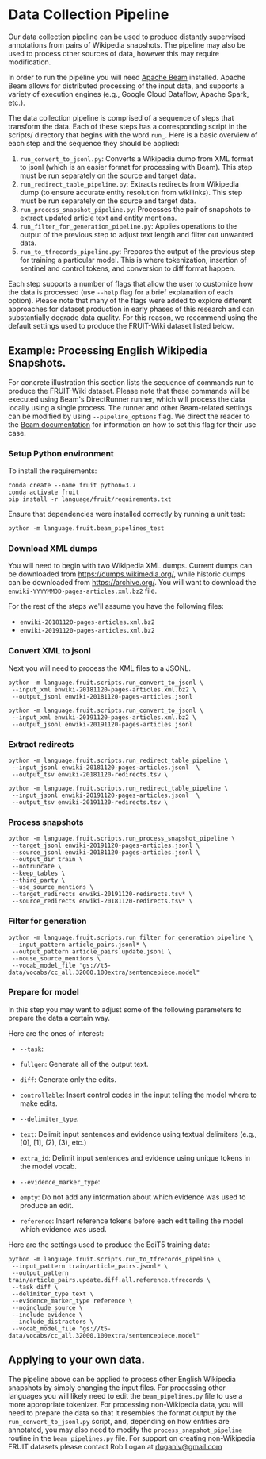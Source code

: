 # Data Collection Pipeline

Our data collection pipeline can be used to produce distantly supervised annotations from pairs of Wikipedia snapshots. The pipeline may also be used to process other sources of data, however this may require modification.

In order to run the pipeline you will need [Apache Beam](https://beam.apache.org/) installed. Apache Beam allows for distributed processing of the input data, and supports a variety of execution engines (e.g., Google Cloud Dataflow, Apache Spark, etc.).

The data collection pipeline is comprised of a sequence of steps that transform the data. Each of these steps has a corresponding script in the scripts/ directory that begins with the word `run_`. Here is a basic overview of each step and the sequence they should be applied:

1. `run_convert_to_jsonl.py`: Converts a Wikipedia dump from XML format to jsonl (which is an easier format for processing with Beam). This step must be run separately on the source and target data.
2. `run_redirect_table_pipeline.py`: Extracts redirects from Wikipedia dump (to ensure accurate entity resolution from wikilinks). This step must be run separately on the source and target data.
3. `run_process_snapshot_pipeline.py`: Processes the pair of snapshots to extract updated article text and entity mentions.
4. `run_filter_for_generation_pipeline.py`: Applies operations to the output of the previous step to adjust text length and filter out unwanted data.
5. `run_to_tfrecords_pipeline.py`: Prepares the output of the previous step for training a particular model. This is where tokenization, insertion of sentinel and control tokens, and conversion to diff format happen.

Each step supports a number of flags that allow the user to customize how the data is processed (use `--help` flag for a brief explanation of each option). Please note that many of the flags were added to explore different approaches for dataset production in early phases of this research and can substantially degrade data quality. For this reason, we recommend using the default settings used to produce the FRUIT-Wiki dataset listed below.


## Example: Processing English Wikipedia Snapshots.

For concrete illustration this section lists the sequence of commands run to produce the FRUIT-Wiki dataset. Please note that these commands will be executed using Beam's DirectRunner runner, which will process the data locally using a single process. The runner and other Beam-related settings can be modified by using `--pipeline_options` flag. We direct the reader to the [Beam documentation](https://beam.apache.org/documentation/) for information on how to set this flag for their use case.

### Setup Python environment

To install the requirements:
```{bash}
conda create --name fruit python=3.7
conda activate fruit
pip install -r language/fruit/requirements.txt
```

Ensure that dependencies were installed correctly by running a unit test:
```{bash}
python -m language.fruit.beam_pipelines_test
```

### Download XML dumps

You will need to begin with two Wikipedia XML dumps. Current dumps can be downloaded from https://dumps.wikimedia.org/, while historic dumps can be downloaded from https://archive.org/. You will want to download the `enwiki-YYYYMMDD-pages-articles.xml.bz2` file.

For the rest of the steps we'll assume you have the following files:
- `enwiki-20181120-pages-articles.xml.bz2`
- `enwiki-20191120-pages-articles.xml.bz2`

### Convert XML to jsonl

Next you will need to process the XML files to a JSONL.

``` {bash}
python -m language.fruit.scripts.run_convert_to_jsonl \
 --input_xml enwiki-20181120-pages-articles.xml.bz2 \
 --output_jsonl enwiki-20181120-pages-articles.jsonl

python -m language.fruit.scripts.run_convert_to_jsonl \
 --input_xml enwiki-20191120-pages-articles.xml.bz2 \
 --output_jsonl enwiki-20191120-pages-articles.jsonl
```

### Extract redirects

``` {bash}
python -m language.fruit.scripts.run_redirect_table_pipeline \
 --input_jsonl enwiki-20181120-pages-articles.jsonl  \
 --output_tsv enwiki-20181120-redirects.tsv \

python -m language.fruit.scripts.run_redirect_table_pipeline \
 --input_jsonl enwiki-20191120-pages-articles.jsonl  \
 --output_tsv enwiki-20191120-redirects.tsv \
```

### Process snapshots

```{bash}
python -m language.fruit.scripts.run_process_snapshot_pipeline \
 --target_jsonl enwiki-20191120-pages-articles.jsonl \
 --source_jsonl enwiki-20181120-pages-articles.jsonl \
 --output_dir train \
 --notruncate \
 --keep_tables \
 --third_party \
 --use_source_mentions \
 --target_redirects enwiki-20191120-redirects.tsv* \
 --source_redirects enwiki-20181120-redirects.tsv* \
```

### Filter for generation

```{bash}
python -m language.fruit.scripts.run_filter_for_generation_pipeline \
 --input_pattern article_pairs.jsonl* \
 --output_pattern article_pairs.update.jsonl \
 --nouse_source_mentions \
 --vocab_model_file "gs://t5-data/vocabs/cc_all.32000.100extra/sentencepiece.model"
```

### Prepare for model

In this step you may want to adjust some of the following parameters to prepare the data a certain way.

Here are the ones of interest:

-   `--task`:
   -   `fullgen`: Generate all of the output text.
   -   `diff`: Generate only the edits.
   -   `controllable`: Insert control codes in the input telling the model where to make edits.

-   `--delimiter_type`:

   -   `text`: Delimit input sentences and evidence using textual delimiters (e.g., [0], [1], (2), (3), etc.)
   -   `extra_id`: Delimit input sentences and evidence using unique tokens in the model vocab.

-   `--evidence_marker_type`:
   -   `empty`: Do not add any information about which evidence was used to produce an edit.
   -   `reference`: Insert reference tokens before each edit telling the model which evidence was used.

Here are the settings used to produce the EdiT5 training data:
``` {bash}
python -m language.fruit.scripts.run_to_tfrecords_pipeline \
 --input_pattern train/article_pairs.jsonl* \
 --output_pattern train/article_pairs.update.diff.all.reference.tfrecords \
 --task diff \
 --delimiter_type text \
 --evidence_marker_type reference \
 --noinclude_source \
 --include_evidence \
 --include_distractors \
 --vocab_model_file "gs://t5-data/vocabs/cc_all.32000.100extra/sentencepiece.model"
```

## Applying to your own data.

The pipeline above can be applied to process other English Wikipedia snapshots by simply changing the input files.
For processing other languages you will likely need to edit the `beam_pipelines.py` file to use a more appropriate tokenizer.
For processing non-Wikipedia data, you will need to prepare the data so that it resembles the format output by the `run_convert_to_jsonl.py` script, and, depending on how entities are annotated, you may also need to modify the `process_snapshot_pipeline` routine in the `beam_pipelines.py` file. For support on creating non-Wikipedia FRUIT datasets please contact Rob Logan at [rloganiv@gmail.com](mailto:rloganiv@gmail.com)
